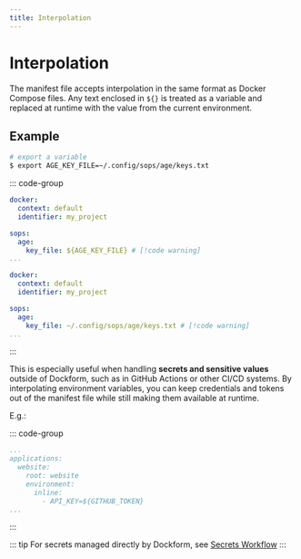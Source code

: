 ```yaml
---
title: Interpolation
---
```


# Interpolation

The manifest file accepts interpolation in the same format as Docker Compose files. Any text enclosed in `${}` is treated as a variable and replaced at runtime with the value from the current environment.

## Example

```bash
# export a variable
$ export AGE_KEY_FILE=~/.config/sops/age/keys.txt
```

::: code-group
```yaml [dockform.yaml]
docker:
  context: default
  identifier: my_project

sops:
  age:
    key_file: ${AGE_KEY_FILE} # [!code warning]
...
```
```yaml [dockform.yaml (rendered)]
docker:
  context: default
  identifier: my_project

sops:
  age:
    key_file: ~/.config/sops/age/keys.txt # [!code warning]
...
```
:::

This is especially useful when handling **secrets and sensitive values** outside
of Dockform, such as in GitHub Actions or other CI/CD systems. By interpolating
environment variables, you can keep credentials and tokens out of the manifest
file while still making them available at runtime.

E.g.:

::: code-group
```yaml [dockform.yaml]
...
applications:
  website:
    root: website
    environment:
      inline:
        - API_KEY=${GITHUB_TOKEN}
...
```
:::

::: tip
For secrets managed directly by Dockform, see [Secrets Workflow](/manifest/secrets)
:::
